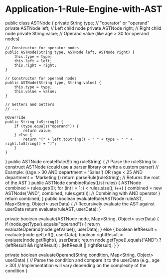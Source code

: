 # Application-1-Rule-Engine-with-AST
public class ASTNode {
    private String type; // "operator" or "operand"
    private ASTNode left; // Left child node
    private ASTNode right; // Right child node
    private String value; // Operand value (like age > 30 for operand nodes)

    // Constructor for operator nodes
    public ASTNode(String type, ASTNode left, ASTNode right) {
        this.type = type;
        this.left = left;
        this.right = right;
    }

    // Constructor for operand nodes
    public ASTNode(String type, String value) {
        this.type = type;
        this.value = value;
    }

    // Getters and Setters
    // ...

    @Override
    public String toString() {
        if (type.equals("operand")) {
            return value;
        } else {
            return "(" + left.toString() + " " + type + " " + right.toString() + ")";
        }
    }
}
public ASTNode createRule(String ruleString) {
    // Parse the ruleString to construct ASTNode (could use a parser library or write a custom parser)
    // Example: ((age > 30 AND department = 'Sales') OR (age < 25 AND department = 'Marketing'))
    return parseRule(ruleString); // Returns the root of the AST
}
public ASTNode combineRules(List<ASTNode> rules) {
    ASTNode combined = rules.get(0);
    for (int i = 1; i < rules.size(); i++) {
        combined = new ASTNode("AND", combined, rules.get(i)); // Combining with AND operator
    }
    return combined;
}
public boolean evaluateRule(ASTNode ruleAST, Map<String, Object> userData) {
    // Recursively evaluate the AST against userData
    return evaluate(ruleAST, userData);
}

private boolean evaluate(ASTNode node, Map<String, Object> userData) {
    if (node.getType().equals("operand")) {
        return evaluateOperand(node.getValue(), userData);
    } else {
        boolean leftResult = evaluate(node.getLeft(), userData);
        boolean rightResult = evaluate(node.getRight(), userData);
        return node.getType().equals("AND") ? (leftResult && rightResult) : (leftResult || rightResult);
    }
}

private boolean evaluateOperand(String condition, Map<String, Object> userData) {
    // Parse the condition and compare it to the userData (e.g., age > 30)
    // Implementation will vary depending on the complexity of the condition
}
